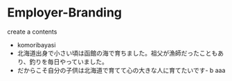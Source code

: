 # Employer-Branding
create a contents
- komoribayasi
- 北海道出身で小さい頃は函館の海で育ちました。祖父が漁師だったこともあり、釣りを毎日やっていました。
- だからこそ自分の子供は北海道で育てて心の大きな人に育てたいです- b
aaa
